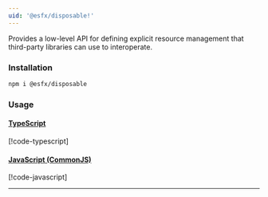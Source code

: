 ```yaml
---
uid: '@esfx/disposable!'
---
```


Provides a low-level API for defining explicit resource management that third-party libraries can use to interoperate.

### Installation

```sh
npm i @esfx/disposable
```

### Usage

#### [TypeScript](#tab/ts)
[!code-typescript[](../examples/usage.ts)]
#### [JavaScript (CommonJS)](#tab/js)
[!code-javascript[](../examples/usage.js)]
***
